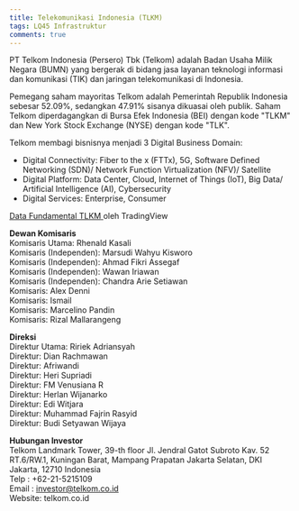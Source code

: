 ```yaml
---
title: Telekomunikasi Indonesia (TLKM)
tags: LQ45 Infrastruktur 
comments: true
---
```

PT Telkom Indonesia (Persero) Tbk (Telkom) adalah Badan Usaha Milik Negara (BUMN) yang bergerak di bidang jasa layanan teknologi informasi dan komunikasi (TIK) dan jaringan telekomunikasi di Indonesia. 

Pemegang saham mayoritas Telkom adalah Pemerintah Republik Indonesia sebesar 52.09%, sedangkan 47.91% sisanya dikuasai oleh publik. Saham Telkom diperdagangkan di Bursa Efek Indonesia (BEI) dengan kode "TLKM" dan New York Stock Exchange (NYSE) dengan kode "TLK". 

Telkom membagi bisnisnya menjadi 3 Digital Business Domain:
- Digital Connectivity: Fiber to the x (FTTx), 5G, Software Defined Networking (SDN)/ Network Function Virtualization (NFV)/ Satellite
- Digital Platform: Data Center, Cloud, Internet of Things (IoT), Big Data/ Artificial Intelligence (AI), Cybersecurity
- Digital Services: Enterprise, Consumer

<!-- TradingView Widget BEGIN -->
<div class="tradingview-widget-container">
  <div class="tradingview-widget-container__widget"></div>
  <div class="tradingview-widget-copyright"><a href="https://id.tradingview.com/symbols/IDX-TLKM/" rel="noopener" target="_blank"><span class="blue-text">Data Fundamental TLKM</span> </a> oleh TradingView</div>
  <script type="text/javascript" src="https://s3.tradingview.com/external-embedding/embed-widget-financials.js" async>
  {
  "symbol": "IDX:TLKM",
  "colorTheme": "light",
  "isTransparent": true,
  "largeChartUrl": "",
  "displayMode": "adaptive",
  "width": "100%",
  "height": "350px",
  "locale": "id"
}
  </script>
</div>
<!-- TradingView Widget END -->

**Dewan Komisaris**<br/>
Komisaris Utama: Rhenald Kasali<br/>
Komisaris (Independen): Marsudi Wahyu Kisworo<br/>
Komisaris (Independen): Ahmad Fikri Assegaf<br/>
Komisaris (Independen): Wawan Iriawan<br/>
Komisaris (Independen): Chandra Arie Setiawan<br/>
Komisaris: Alex Denni<br/>
Komisaris: Ismail<br/>
Komisaris: Marcelino Pandin<br/>
Komisaris: Rizal Mallarangeng 

**Direksi**<br/>
Direktur Utama: Ririek Adriansyah<br/>
Direktur: Dian Rachmawan<br/>
Direktur: Afriwandi<br/>
Direktur: Heri Supriadi<br/>
Direktur: FM Venusiana R<br/>
Direktur: Herlan Wijanarko<br/>
Direktur: Edi Witjara<br/>
Direktur: Muhammad Fajrin Rasyid<br/>
Direktur: Budi Setyawan Wijaya

**Hubungan Investor**<br/>
Telkom Landmark Tower, 39-th floor Jl. Jendral Gatot Subroto Kav. 52 RT.6/RW.1, Kuningan Barat, Mampang Prapatan Jakarta Selatan, DKI Jakarta, 12710 Indonesia<br/>
Telp : +62-21-5215109<br/>
Email : investor@telkom.co.id<br/>
Website: telkom.co.id
